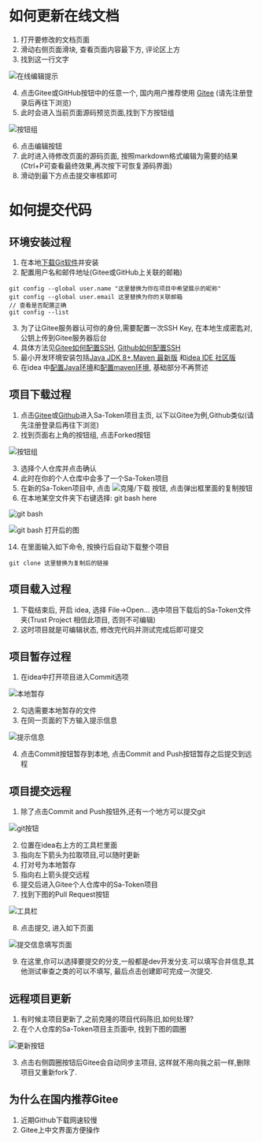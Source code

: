 # 如何更新在线文档
1. 打开要修改的文档页面
2. 滑动右侧页面滑块, 查看页面内容最下方, 评论区上方
3. 找到这一行文字
   
![在线编辑提示](https://oss.dev33.cn/sa-token/doc/git-pr/online_1.png)

4. 点击Gitee或GitHub按钮中的任意一个, 国内用户推荐使用 [Gitee](https://gitee.com) (请先注册登录后再往下浏览)
5. 此时会进入当前页面源码预览页面,找到下方按钮组

![按钮组](https://oss.dev33.cn/sa-token/doc/git-pr/online_2.png)

6. 点击编辑按钮
7. 此时进入待修改页面的源码页面, 按照markdown格式编辑为需要的结果(Ctrl+P可查看最终效果,再次按下可恢复源码界面)
8. 滑动到最下方点击提交审核即可


# 如何提交代码
## 环境安装过程
1. 在本地[下载Git软件](https://pc.qq.com/detail/13/detail_22693.html)并安装
2. 配置用户名和邮件地址(Gitee或GitHub上关联的邮箱)

```
git config --global user.name "这里替换为你在项目中希望展示的昵称"
git config --global user.email 这里替换为你的关联邮箱
// 查看是否配置正确
git config --list  
```

3. 为了让Gitee服务器认可你的身份,需要配置一次SSH Key, 在本地生成密匙对, 公钥上传到Gitee服务器后台
4. 具体方法见[Gitee如何配置SSH](https://gitee.com/help/articles/4181#article-header0), [Github如何配置SSH](https://docs.github.com/cn/github/authenticating-to-github/adding-a-new-ssh-key-to-your-github-account)
5. 最小开发环境安装包括[Java JDK 8+](https://pc.qq.com/detail/0/detail_18360.html),[Maven 最新版](http://maven.apache.org/download.cgi) 和[idea IDE 社区版](https://www.jetbrains.com/zh-cn/idea/download/#section=windows)
6. 在idea 中[配置Java环境](https://www.baidu.com/s?wd=idea%20%E9%85%8D%E7%BD%AEjava%E7%8E%AF%E5%A2%83)和[配置maven环境](https://www.baidu.com/s?wd=idea%20%E9%85%8D%E7%BD%AEmaven%E7%8E%AF%E5%A2%83), 基础部分不再赘述

## 项目下载过程
1. 点击[Gitee](https://gitee.com/dromara/sa-token)或[Github](https://github.com/dromara/sa-token)进入Sa-Token项目主页, 以下以Gitee为例,Github类似(请先注册登录后再往下浏览)
2. 找到页面右上角的按钮组, 点击Forked按钮
   
![按钮组](https://oss.dev33.cn/sa-token/doc/git-pr/code_1.png)

3. 选择个人仓库并点击确认
4. 此时在你的个人仓库中会多了一个Sa-Token项目
5. 在新的Sa-Token项目中, 点击 ![克隆/下载](https://oss.dev33.cn/sa-token/doc/git-pr/code_2.png) 按钮, 点击弹出框里面的复制按钮
6.  在本地某空文件夹下右键选择: git bash here

![git bash](https://oss.dev33.cn/sa-token/doc/git-pr/code_4.png)

![git bash 打开后的图](https://oss.dev33.cn/sa-token/doc/git-pr/code_3.png)

14. 在里面输入如下命令, 按换行后自动下载整个项目

```
git clone 这里替换为复制后的链接
```

## 项目载入过程
1. 下载结束后, 开启 idea, 选择 File->Open... 选中项目下载后的Sa-Token文件夹(Trust Project 相信此项目, 否则不可编辑)
2. 这时项目就是可编辑状态, 修改完代码并测试完成后即可提交

## 项目暂存过程
1. 在idea中打开项目进入Commit选项

![本地暂存](https://oss.dev33.cn/sa-token/doc/git-pr/code_5.png)

2. 勾选需要本地暂存的文件
3. 在同一页面的下方输入提示信息

![提示信息](https://oss.dev33.cn/sa-token/doc/git-pr/code_6.png)

4. 点击Commit按钮暂存到本地, 点击Commit and Push按钮暂存之后提交到远程

## 项目提交远程
1. 除了点击Commit and Push按钮外,还有一个地方可以提交git

![git按钮](https://oss.dev33.cn/sa-token/doc/git-pr/code_7.png)

2. 位置在idea右上方的工具栏里面
3. 指向左下箭头为拉取项目,可以随时更新
4. 打对号为本地暂存
5. 指向右上箭头提交远程
6. 提交后进入Gitee个人仓库中的Sa-Token项目
7. 找到下图的Pull Request按钮

![工具栏](https://oss.dev33.cn/sa-token/doc/git-pr/code_8.png)

8. 点击提交, 进入如下页面

![提交信息填写页面](https://oss.dev33.cn/sa-token/doc/git-pr/code_9.png 's-width')

9. 在这里,你可以选择要提交的分支,一般都是dev开发分支.可以填写合并信息,其他测试审查之类的可以不填写, 最后点击创建即可完成一次提交.

## 远程项目更新
1. 有时候主项目更新了,之前克隆的项目代码陈旧,如何处理?
2. 在个人仓库的Sa-Token项目主页面中, 找到下图的圆圈

![更新按钮](https://oss.dev33.cn/sa-token/doc/git-pr/code_10.png)

3. 点击右侧圆圈按钮后Gitee会自动同步主项目, 这样就不用向我之前一样,删除项目又重新fork了.

## 为什么在国内推荐Gitee
1. 近期Github下载网速较慢
2. Gitee上中文界面方便操作